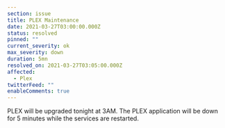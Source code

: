 ```yaml
---
section: issue
title: PLEX Maintenance
date: 2021-03-27T03:00:00.000Z
status: resolved
pinned: ""
current_severity: ok
max_severity: down
duration: 5mn
resolved_on: 2021-03-27T03:05:00.000Z
affected:
  - Plex
twitterFeed: ""
enableComments: true
---
```

PLEX will be upgraded tonight at 3AM. The PLEX application will be down for 5 minutes while the services are restarted.